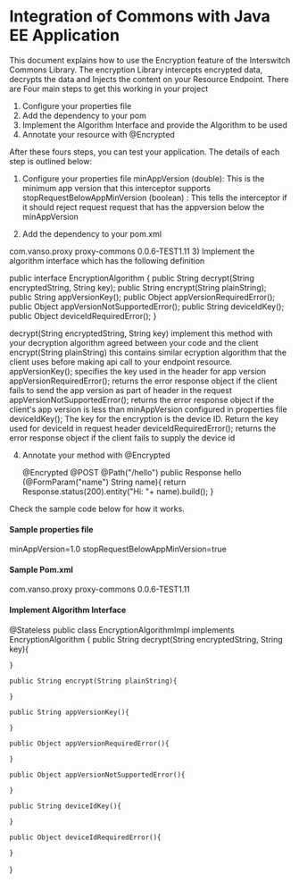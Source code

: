 # Integration of Commons with Java EE Application

This document explains how to use the Encryption feature of the Interswitch Commons Library.
The encryption Library intercepts encrypted data, decrypts the data and Injects the content on your Resource Endpoint.
There are Four main steps to get this working in your project
1) Configure your properties file
2) Add the dependency to your pom
3) Implement the Algorithm Interface and provide the Algorithm to be used
4) Annotate your resource with @Encrypted

After these fours steps, you can test your application.
The details of each step is outlined below:

1) Configure your properties file
minAppVersion (double):  This is the minimum app version that this interceptor supports
stopRequestBelowAppMinVersion (boolean) : This tells the interceptor if it should reject request request that has the appversion below the minAppVersion

2) Add the dependency to your pom.xml
 <dependency>
        <groupId>com.vanso.proxy</groupId>
        <artifactId>proxy-commons</artifactId>
        <version>0.0.6-TEST1.11</version>
    </dependency>
3) Implement the algorithm interface which has the following definition

public interface EncryptionAlgorithm
{
    public String decrypt(String encryptedString, String key);
    public String encrypt(String plainString);
    public String appVersionKey();
    public Object appVersionRequiredError();
    public Object appVersionNotSupportedError();
    public String deviceIdKey();
    public Object deviceIdRequiredError();
}

decrypt(String encryptedString, String key) implement this method with your decryption algorithm agreed between your code and the client
encrypt(String plainString) this contains similar ecryption algorithm that the client uses before making api call to your endpoint resource.
appVersionKey(); specifies the key used in the header for app version
appVersionRequiredError(); returns the error response object if the client fails to send the app version as part of header in the request
appVersionNotSupportedError(); returns the error response object if the client's app version is less than minAppVersion configured in properties file
 deviceIdKey(); The key for the encryption is the device ID. Return the key used for deviceId in request header
  deviceIdRequiredError(); returns the error response object if the client fails to supply the device id
  
4) Annotate your method with @Encrypted

    @Encrypted
    @POST
    @Path("/hello")
    public Response hello (@FormParam("name") String name){
        return Response.status(200).entity("Hi: "+ name).build();
    }

Check the sample code below for how it works.


#### Sample properties file
minAppVersion=1.0
stopRequestBelowAppMinVersion=true

#### Sample Pom.xml
<dependency>
        <groupId>com.vanso.proxy</groupId>
        <artifactId>proxy-commons</artifactId>
        <version>0.0.6-TEST1.11</version>
    </dependency>
    
#### Implement Algorithm Interface
@Stateless
public class EncryptionAlgorithmImpl implements EncryptionAlgorithm
{
    public String decrypt(String encryptedString, String key){
    
    }
    
    public String encrypt(String plainString){
    
    }
    
    public String appVersionKey(){
    
    }
    
    public Object appVersionRequiredError(){
    
    }
    
    public Object appVersionNotSupportedError(){
    
    }
    
    public String deviceIdKey(){
    
    }
    
    public Object deviceIdRequiredError(){
    
    }
}
